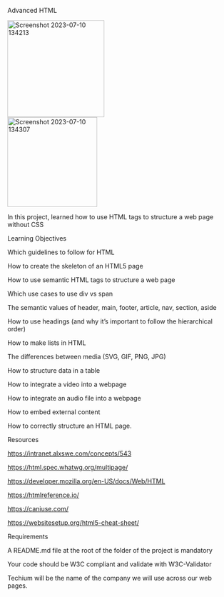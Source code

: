Advanced HTML

<img width="217" alt="Screenshot 2023-07-10 134213" src="https://github.com/Solowise130/alx-frontend/assets/102917931/56ceabbd-8c4c-4898-a1eb-2349ec0003d8">
<br>
<img width="201" alt="Screenshot 2023-07-10 134307" src="https://github.com/Solowise130/alx-frontend/assets/102917931/219613c1-f3c8-4fa3-9e0d-403110d4ceae">


In this project, learned how to use HTML tags to structure a web page without CSS

Learning Objectives

Which guidelines to follow for HTML

How to create the skeleton of an HTML5 page

How to use semantic HTML tags to structure a web page

Which use cases to use div vs span

The semantic values of header, main, footer, article, nav, section, aside

How to use headings (and why it’s important to follow the hierarchical order)

How to make lists in HTML

The differences between media (SVG, GIF, PNG, JPG)

How to structure data in a table

How to integrate a video into a webpage

How to integrate an audio file into a webpage

How to embed external content

How to correctly structure an HTML page.

Resources

https://intranet.alxswe.com/concepts/543

https://html.spec.whatwg.org/multipage/

https://developer.mozilla.org/en-US/docs/Web/HTML

https://htmlreference.io/

https://caniuse.com/

https://websitesetup.org/html5-cheat-sheet/

Requirements

A README.md file at the root of the folder of the project is mandatory

Your code should be W3C compliant and validate with W3C-Validator

Techium will be the name of the company we will use across our web pages.

